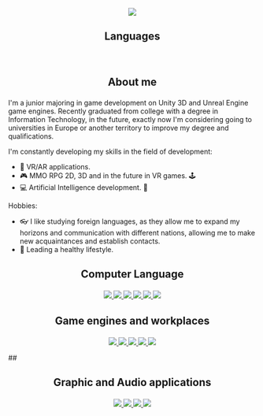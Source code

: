 <p align="center">
      <img src="https://i.ibb.co/Tk1FnLj/Git-Profile.png"420">
</p>

## <p align="center"> Languages </p>
<p align="center">
   <img src="https://img.shields.io/badge/Ukrainian-C2-orange" alt="">
   <img src="https://img.shields.io/badge/Russian-B2-green" alt="">
   <img src="https://img.shields.io/badge/English-B1-Red" alt="">
   <img src="https://img.shields.io/badge/Poland-A2-yellowgreen" alt="">
   <img src="https://img.shields.io/badge/Germany-A2-blue" alt="">
</p>       

## <p align="center"> About me </p>
                                                             
I'm a junior majoring in game development on Unity 3D and Unreal Engine game engines. Recently graduated from college with a degree in Information Technology, in the future, exactly now I'm considering going to universities in Europe or another territory to improve my degree and qualifications. 

I'm constantly developing my skills in the field of development:
- :goggles:	VR/AR applications.
- :video_game: MMO RPG 2D, 3D and in the future in VR games. :joystick:	
- :computer: Artificial Intelligence development. :brain:

Hobbies: 
- :eyeglasses: I like studying foreign languages, as they allow me to expand my horizons and communication with different nations, allowing me to make new acquaintances and establish contacts. 
- :running_shirt_with_sash: Leading a healthy lifestyle.

## <p align="center"> Computer Language </p>
<p align="center">
  <a href="https://en.wikipedia.org/wiki/C_Sharp_(programming_language)">
    <img src="https://skillicons.dev/icons?i=cs" />
</a>
  <a href="https://en.wikipedia.org/wiki/.NET_Framework">
    <img src="https://skillicons.dev/icons?i=dotnet" />
</a>
  <a href="https://en.wikipedia.org/wiki/GitHub">
    <img src="https://skillicons.dev/icons?i=github" />
</a>
  <a href="https://en.wikipedia.org/wiki/Python_(programming_language)">
    <img src="https://skillicons.dev/icons?i=py" />
</a>
  <a href="https://en.wikipedia.org/wiki/MySQL">
    <img src="https://skillicons.dev/icons?i=mysql" />
</a>
  <a href="https://en.wikipedia.org/wiki/C%2B%2B">
    <img src="https://skillicons.dev/icons?i=cpp" />
</a>
</p>


## <p align="center"> Game engines and workplaces </p>
<p align="center">
  <a href="https://visualstudio.microsoft.com">
    <img src="https://skillicons.dev/icons?i=visualstudio" />
</a>
  <a href="https://code.visualstudio.com">
    <img src="https://skillicons.dev/icons?i=vscode" />
</a>
  <a href="https://unity.com">
    <img src="https://skillicons.dev/icons?i=unity" />
</a>
  <a href="https://www.unrealengine.com/en-US">
    <img src="https://skillicons.dev/icons?i=unreal" />
</a>
  <a href="https://www.blender.org">
    <img src="https://skillicons.dev/icons?i=blender" />
</a>
</p>
## <p align="center"> </p>

## <p align="center"> Graphic and Audio applications </p>
<p align="center">
  <a href="https://www.adobe.com/products/premiere.html">
    <img src="https://skillicons.dev/icons?i=pr" />
</a>
  <a href="https://www.adobe.com/products/photoshop.html">
    <img src="https://skillicons.dev/icons?i=ps" />
</a>
  <a href="https://www.adobe.com/products/illustrator.html">
    <img src="https://skillicons.dev/icons?i=ai" />
</a>
  <a href="https://www.adobe.com/products/audition">
    <img src="https://skillicons.dev/icons?i=au" />
</a>
</p>            
